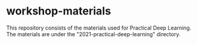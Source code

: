 # workshop-materials

This repository consists of the materials used for Practical Deep Learning. The materials are under the "2021-practical-deep-learning" directory.
